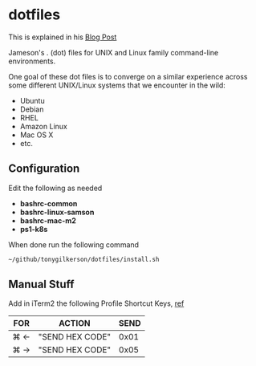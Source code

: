 # dotfiles

This is explained in his [Blog Post](https://dev.to/jameson/bash-completion-for-git-on-mac-os-x-monterrey-3imd)

Jameson's . (dot) files for UNIX and Linux family command-line
environments.

One goal of these dot files is to converge on a similar experience
across some different UNIX/Linux systems that we encounter in the wild:

* Ubuntu
* Debian
* RHEL
* Amazon Linux
* Mac OS X
* etc.

## Configuration

Edit the following as needed

* **bashrc-common**
* **bashrc-linux-samson**
* **bashrc-mac-m2**
* **ps1-k8s**

When done run the following command

```bash
~/github/tonygilkerson/dotfiles/install.sh
```

## Manual Stuff

Add in iTerm2 the following Profile Shortcut Keys, [ref](https://stackoverflow.com/questions/6205157/how-to-set-keyboard-shortcuts-to-jump-to-beginning-end-of-line)

| FOR | ACTION          | SEND |
| --- | --------------- | ---- |
| ⌘ ← | "SEND HEX CODE" | 0x01 |
| ⌘ → | "SEND HEX CODE" | 0x05 |
